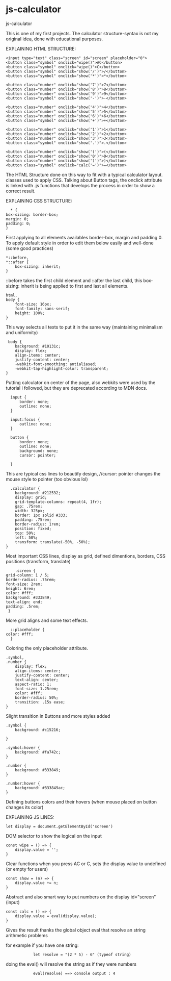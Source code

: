 # js-calculator
js-calculator

This is one of my first projects. The calculator structure-syntax is not my original idea, done with educational purposes.

EXPLAINING HTML STRUCTURE:

    <input type="text" class="screen" id="screen" placeholder="0">
    <button class="symbol" onclick="wipe()">AC</button>
    <button class="symbol" onclick="wipe()">C</button>
    <button class="symbol" onclick="show('/')">/</button>
    <button class="symbol" onclick="show('*')">*</button>

    <button class="number" onclick="show('7')">7</button>
    <button class="number" onclick="show('8')">8</button>
    <button class="number" onclick="show('9')">9</button>
    <button class="symbol" onclick="show('-')">-</button>

    <button class="number" onclick="show('4')">4</button>
    <button class="number" onclick="show('5')">5</button>
    <button class="number" onclick="show('6')">6</button>
    <button class="symbol" onclick="show('+')">+</button>
        
    <button class="number" onclick="show('1')">1</button>
    <button class="number" onclick="show('2')">2</button>
    <button class="number" onclick="show('3')">3</button>
    <button class="symbol" onclick="show('.')">.</button>

    <button class="number" onclick="show('(')">(</button>
    <button class="number" onclick="show('0')">0</button>
    <button class="number" onclick="show(')')">)</button>
    <button class="symbol" onclick="calc('=')">=</button>
    
   
The HTML Structure done on this way to fit with a typical calculator layout.
classes used to apply CSS.
Talking about Button tags, the onclick attribute is linked with .js functions that develops the process in order to show a correct result.


EXPLAINING CSS STRUCTURE:

      * {
    box-sizing: border-box;
    margin: 0;
    padding: 0;
    }

First applying to all elements availables border-box, margin and padding 0. To apply default style in order to edit them below easily and well-done (some good practices)

    *::before,
    *::after {
        box-sizing: inherit;
    }
    
  ::before takes the first child element and ::after the last child, this box-sizing: inherit is being applied to first and last all elements.

    html,
    body {
        font-size: 16px;
        font-family: sans-serif;
        height: 100%;
    }
    
 This way selects all texts to put it in the same way (maintaining minimalism and uniformity)
 
     body {
        background: #10131c;
        display: flex;
        align-items: center;
        justify-content: center;
        -webkit-font-smoothing: antialiased;
        -webkit-tap-highlight-color: transparent;
    }

Putting calculator on center of the page, also webkits were used by the tutorial i followed, but they are deprecated according to MDN docs.

      input {
          border: none;
          outline: none;
      }

      input:focus {
          outline: none;
      }

      button {
          border: none;
          outline: none;
          background: none;
          cursor: pointer;

      }

  This are typical css lines to beautify design, //cursor: pointer changes the mouse style to pointer (too obvious lol)
  
      .calculator {
        background: #212532;
        display: grid;
        grid-template-columns: repeat(4, 1fr);
        gap: .75rem;
        width: 325px;
        border: 1px solid #333;
        padding: .75rem;
        border-radius: 1rem;
        position: fixed;
        top: 50%;
        left: 50%;
        transform: translate(-50%, -50%);
    }
    
    
Most important CSS lines, display as grid, defined dimentions, borders, CSS positions (transform, translate)

        .screen {
    grid-column: 1 / 5;
    border-radius: .75rem;
    font-size: 2rem;
    height: 6rem;
    color: #fff;
    background: #333849;
    text-align: end;
    padding: .5rem;
     }
     
     
More grid aligns and some text effects.

      ::placeholder {
    color: #fff;
      }
      
Coloring the only placeholder attribute.

    .symbol,
    .number {
        display: flex;
        align-items: center;
        justify-content: center;
        text-align: center;
        aspect-ratio: 1;
        font-size: 1.25rem;
        color: #fff;
        border-radius: 50%;
        transition: .15s ease;
    }
    
Slight transition in Buttons and more styles added

    .symbol {
        background: #c15216;

    }

    .symbol:hover {
        background: #fa742c;
    }

    .number {
        background: #333849;
    }

    .number:hover {
        background: #333849ac;
    }
    
    
Defining buttons colors and their hovers (when mouse placed on button changes its color)


EXPLAINING JS LINES:

    let display = document.getElementById('screen')

DOM selector to show the logical on the input

    const wipe = () => {
        display.value = '';
    }
    
 Clear functions when you press AC or C, sets the display value to undefined (or empty for users)
    
    const show = (n) => {
        display.value += n;
    }
    
 Abstract and also smart way to put numbers on the display id="screen" (input)
 
    const calc = () => {
        display.value = eval(display.value);
    }
    
 Gives the result thanks the global object eval that resolve an string arithmetic problems
 
 for example if you have one string: 
 
                let resolve = "(2 * 5) - 6" (typeof string)
                
doing the eval() will resolve the string as if they were numbers

                eval(resolve) ==> console output : 4
                
                

